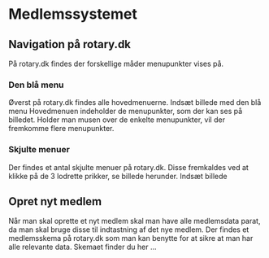 # Medlemssystemet

## Navigation på rotary.dk
På rotary.dk findes der forskellige måder menupunkter vises på.

### Den blå menu
Øverst på rotary.dk findes alle hovedmenuerne.
Indsæt billede med den blå menu
Hovedmenuen indeholder de menupunkter, som der kan ses på billedet. Holder man musen over de enkelte menupunkter, vil der fremkomme flere menupunkter.

### Skjulte menuer
Der findes et antal skjulte menuer på rotary.dk.
Disse fremkaldes ved at klikke på de 3 lodrette prikker, se billede herunder.
Indsæt billede


## Opret nyt medlem
Når man skal oprette et nyt medlem skal man have alle medlemsdata parat, da man skal bruge disse til indtastning af det nye medlem. Der findes et medlemsskema på rotary.dk som man kan benytte for at sikre at man har alle relevante data. Skemaet finder du her ...
